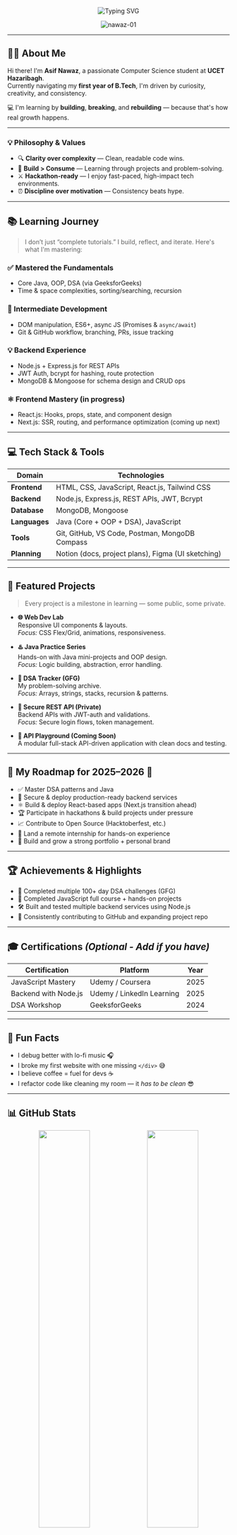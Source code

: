 <!-- 🚀 Animated Intro Banner -->
<p align="center">
  <img
    src="https://readme-typing-svg.herokuapp.com?font=JetBrains+Mono&weight=700&size=30&pause=1000&color=F79B72&center=true&vCenter=true&width=800&lines=Hi,+I’m+Asif+Nawaz+👋;CSE+Student+@+UCET+Hazaribagh;B.Tech+in+CSE,+1st+Year;Java+%26+DSA+Enthusiast+💻;Full-Stack+%26+App+Dev+Learner+🌐;Cloud+Computing+Explorer+☁️"
    alt="Typing SVG"
  />
</p>

<p align="center">
  <img src="https://komarev.com/ghpvc/?username=nawaz-01&label=Profile+Views&color=238636&style=flat" alt="nawaz-01" />
</p>

---

## 👨‍💻 About Me

Hi there! I'm **Asif Nawaz**, a passionate Computer Science student at **UCET Hazaribagh**.  
Currently navigating my **first year of B.Tech**, I'm driven by curiosity, creativity, and consistency.  

💻 I'm learning by **building**, **breaking**, and **rebuilding** — because that's how real growth happens.

---

### 💡 Philosophy & Values

- 🔍 **Clarity over complexity** — Clean, readable code wins.
- 🚀 **Build > Consume** — Learning through projects and problem-solving.
- ⚔️ **Hackathon-ready** — I enjoy fast-paced, high-impact tech environments.
- ⏰ **Discipline over motivation** — Consistency beats hype.

---

## 📚 Learning Journey

> I don’t just “complete tutorials.” I build, reflect, and iterate. Here's what I'm mastering:

### ✅ Mastered the Fundamentals
- Core Java, OOP, DSA (via GeeksforGeeks)
- Time & space complexities, sorting/searching, recursion

### 🔧 Intermediate Development
- DOM manipulation, ES6+, async JS (Promises & `async/await`)
- Git & GitHub workflow, branching, PRs, issue tracking

### 💡 Backend Experience
- Node.js + Express.js for REST APIs  
- JWT Auth, bcrypt for hashing, route protection  
- MongoDB & Mongoose for schema design and CRUD ops

### ⚛️ Frontend Mastery (in progress)
- React.js: Hooks, props, state, and component design  
- Next.js: SSR, routing, and performance optimization (coming up next)

---

## 💻 Tech Stack & Tools

| Domain            | Technologies                                           |
|------------------|--------------------------------------------------------|
| **Frontend**      | HTML, CSS, JavaScript, React.js, Tailwind CSS         |
| **Backend**       | Node.js, Express.js, REST APIs, JWT, Bcrypt           |
| **Database**      | MongoDB, Mongoose                                     |
| **Languages**     | Java (Core + OOP + DSA), JavaScript                   |
| **Tools**         | Git, GitHub, VS Code, Postman, MongoDB Compass        |
| **Planning**      | Notion (docs, project plans), Figma (UI sketching)    |

---

## 🔨 Featured Projects

> Every project is a milestone in learning — some public, some private.

- **🌐 Web Dev Lab**  
  Responsive UI components & layouts.  
  *Focus:* CSS Flex/Grid, animations, responsiveness.

- **♨️ Java Practice Series**  
  Hands-on with Java mini-projects and OOP design.  
  *Focus:* Logic building, abstraction, error handling.

- **🧠 DSA Tracker (GFG)**  
  My problem-solving archive.  
  *Focus:* Arrays, strings, stacks, recursion & patterns.

- **🔐 Secure REST API (Private)**  
  Backend APIs with JWT-auth and validations.  
  *Focus:* Secure login flows, token management.

- **🧪 API Playground (Coming Soon)**  
  A modular full-stack API-driven application with clean docs and testing.

---

## 🧭 My Roadmap for 2025–2026 🚦

- ✅ Master DSA patterns and Java  
- 🔐 Secure & deploy production-ready backend services  
- ⚛️ Build & deploy React-based apps (Next.js transition ahead)  
- 🏆 Participate in hackathons & build projects under pressure  
- 📈 Contribute to Open Source (Hacktoberfest, etc.)  
- 💼 Land a remote internship for hands-on experience  
- 🧠 Build and grow a strong portfolio + personal brand

---

## 🏆 Achievements & Highlights

- 🎯 Completed multiple 100+ day DSA challenges (GFG)  
- 📘 Completed JavaScript full course + hands-on projects  
- 🛠️ Built and tested multiple backend services using Node.js  
- 🥇 Consistently contributing to GitHub and expanding project repo

---

## 🎓 Certifications *(Optional - Add if you have)*

| Certification | Platform | Year |
|---------------|----------|------|
| JavaScript Mastery | Udemy / Coursera | 2025 |
| Backend with Node.js | Udemy / LinkedIn Learning | 2025 |
| DSA Workshop | GeeksforGeeks | 2024 |

---

## 🎯 Fun Facts

- I debug better with lo-fi music 🎧  
- I broke my first website with one missing `</div>` 😅  
- I believe coffee = fuel for devs ☕  
- I refactor code like cleaning my room — it *has to be clean* 😎  

---

## 📊 GitHub Stats

<p align="center">
  <img src="https://github-readme-stats.vercel.app/api?username=nawaz-01&show_icons=true&theme=gruvbox&hide_border=true" width="48%" />
  <img src="https://github-readme-streak-stats.herokuapp.com?user=nawaz-01&theme=gruvbox&hide_border=true" width="48%" />
</p>
<p align="center">
  <img src="https://github-readme-stats.vercel.app/api/top-langs/?username=nawaz-01&layout=compact&theme=gruvbox&hide_border=true" width="48%" />
</p>
<p align="center">
  <img src="https://github-readme-activity-graph.vercel.app/graph?username=nawaz-01&theme=react-dark" width="100%"/>
</p>

---

## 🤝 Let's Connect

<p align="center">
  <a href="https://github.com/nawaz-01"><img src="https://img.shields.io/badge/GitHub-181717?style=for-the-badge&logo=github&logoColor=white" /></a>
  <a href="https://linkedin.com/in/asif-nawaz-4741b6329"><img src="https://img.shields.io/badge/LinkedIn-0A66C2?style=for-the-badge&logo=linkedin&logoColor=white" /></a>
</p>

---

## 💬 Final Thoughts

Thanks for stopping by!  
If you're passionate about tech, solving problems, and growing together — feel free to **connect, collaborate, or just say hi**. 🚀  
Let’s build the future, one line of code at a time.

---


